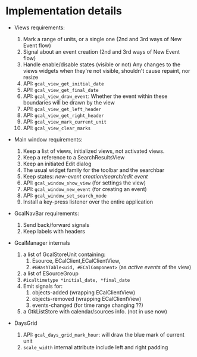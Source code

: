 Implementation details
=======================

* Views requirements:
  1. Mark a range of units, or a single one (2nd and 3rd ways of New Event flow)
  2. Signal about an event creation (2nd and 3rd ways of New Event flow)
  3. Handle enable/disable states (visible or not)
     Any changes to the views widgets when they're not visible, shouldn't cause
	 repaint, nor resize
  4. API: `gcal_view_get_initial_date`
  5. API: `gcal_view_get_final_date`
  6. API: `gcal_view_draw_event`: Whether the event within these boundaries will be drawn by the view
  7. API: `gcal_view_get_left_header`
  8. API: `gcal_view_get_right_header`
  9. API: `gcal_view_mark_current_unit`
  9. API: `gcal_view_clear_marks`

* Main window requirements:
  1. Keep a list of views, initialized views, not activated views.
  2. Keep a reference to a SearchResultsView
  3. Keep an initiated Edit dialog
  4. The usual widget family for the toolbar and the searchbar
  6. Keep states: *new-event creation/search/edit event*
  7. API: `gcal_window_show_view` (for settings the view)
  8. API: `gcal_window_new_event` (for creating an event)
  9. API: `gcal_window_set_search_mode`
  10. Install a key-press listener over the entire application

* GcalNavBar requirements:
  1. Send back/forward signals
  2. Keep labels with headers

* GcalManager internals
  1. a list of GcalStoreUnit containing:
     1. Esource, ECalClient,ECalClientView,
	 2. `#GHashTable<uid, #ECalComponent>` (as *active events* of the view)
  2. a list of ESourceGroup
  3. `#icaltimetype *initial_date, *final_date`
  4. Emit signals for:
     1. objects-added   (wrapping ECalClientView)
     2. objects-removed (wrapping ECalClientView)
     3. events-changed (for time range changing ??)
  5. a GtkListStore with calendar/sources info. (not in use now)

* DaysGrid
  1. API: `gcal_days_grid_mark_hour`: will draw the blue mark of current unit
  2. `scale_width` internal attribute include left and right padding
